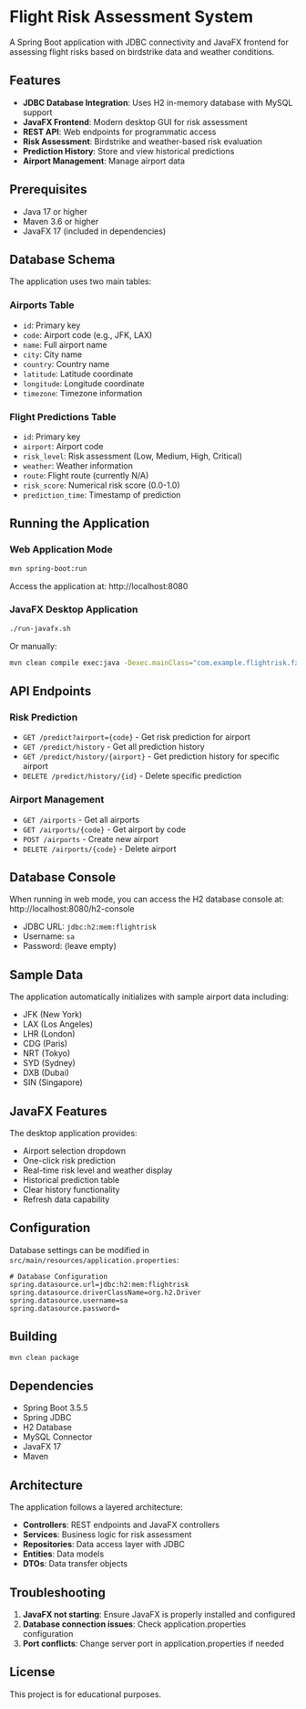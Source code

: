 # Flight Risk Assessment System

A Spring Boot application with JDBC connectivity and JavaFX frontend for assessing flight risks based on birdstrike data and weather conditions.

## Features

- **JDBC Database Integration**: Uses H2 in-memory database with MySQL support
- **JavaFX Frontend**: Modern desktop GUI for risk assessment
- **REST API**: Web endpoints for programmatic access
- **Risk Assessment**: Birdstrike and weather-based risk evaluation
- **Prediction History**: Store and view historical predictions
- **Airport Management**: Manage airport data

## Prerequisites

- Java 17 or higher
- Maven 3.6 or higher
- JavaFX 17 (included in dependencies)

## Database Schema

The application uses two main tables:

### Airports Table
- `id`: Primary key
- `code`: Airport code (e.g., JFK, LAX)
- `name`: Full airport name
- `city`: City name
- `country`: Country name
- `latitude`: Latitude coordinate
- `longitude`: Longitude coordinate
- `timezone`: Timezone information

### Flight Predictions Table
- `id`: Primary key
- `airport`: Airport code
- `risk_level`: Risk assessment (Low, Medium, High, Critical)
- `weather`: Weather information
- `route`: Flight route (currently N/A)
- `risk_score`: Numerical risk score (0.0-1.0)
- `prediction_time`: Timestamp of prediction

## Running the Application

### Web Application Mode
```bash
mvn spring-boot:run
```
Access the application at: http://localhost:8080

### JavaFX Desktop Application
```bash
./run-javafx.sh
```
Or manually:
```bash
mvn clean compile exec:java -Dexec.mainClass="com.example.flightrisk.fx.FlightRiskFXApplication"
```

## API Endpoints

### Risk Prediction
- `GET /predict?airport={code}` - Get risk prediction for airport
- `GET /predict/history` - Get all prediction history
- `GET /predict/history/{airport}` - Get prediction history for specific airport
- `DELETE /predict/history/{id}` - Delete specific prediction

### Airport Management
- `GET /airports` - Get all airports
- `GET /airports/{code}` - Get airport by code
- `POST /airports` - Create new airport
- `DELETE /airports/{code}` - Delete airport

## Database Console

When running in web mode, you can access the H2 database console at:
http://localhost:8080/h2-console

- JDBC URL: `jdbc:h2:mem:flightrisk`
- Username: `sa`
- Password: (leave empty)

## Sample Data

The application automatically initializes with sample airport data including:
- JFK (New York)
- LAX (Los Angeles)
- LHR (London)
- CDG (Paris)
- NRT (Tokyo)
- SYD (Sydney)
- DXB (Dubai)
- SIN (Singapore)

## JavaFX Features

The desktop application provides:
- Airport selection dropdown
- One-click risk prediction
- Real-time risk level and weather display
- Historical prediction table
- Clear history functionality
- Refresh data capability

## Configuration

Database settings can be modified in `src/main/resources/application.properties`:

```properties
# Database Configuration
spring.datasource.url=jdbc:h2:mem:flightrisk
spring.datasource.driverClassName=org.h2.Driver
spring.datasource.username=sa
spring.datasource.password=
```

## Building

```bash
mvn clean package
```

## Dependencies

- Spring Boot 3.5.5
- Spring JDBC
- H2 Database
- MySQL Connector
- JavaFX 17
- Maven

## Architecture

The application follows a layered architecture:
- **Controllers**: REST endpoints and JavaFX controllers
- **Services**: Business logic for risk assessment
- **Repositories**: Data access layer with JDBC
- **Entities**: Data models
- **DTOs**: Data transfer objects

## Troubleshooting

1. **JavaFX not starting**: Ensure JavaFX is properly installed and configured
2. **Database connection issues**: Check application.properties configuration
3. **Port conflicts**: Change server port in application.properties if needed

## License

This project is for educational purposes.



